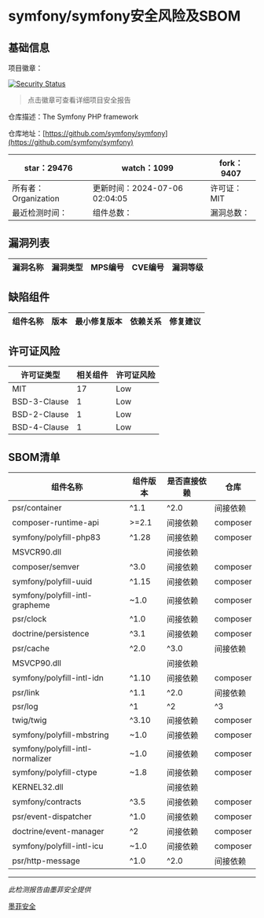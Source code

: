 # symfony/symfony安全风险及SBOM

## 基础信息

项目徽章：

[![Security Status](https://www.murphysec.com/platform3/v31/badge/1809298979854184448.svg)](https://www.murphysec.com/console/report/1691516035264176128/1809298979854184448)

> 点击徽章可查看详细项目安全报告

仓库描述：The Symfony PHP framework

仓库地址：[https://github.com/symfony/symfony](https://github.com/symfony/symfony)

| star：29476 | watch：1099 | fork：9407 |
| ----------- | -------------- | ------------ |
| 所有者：Organization | 更新时间：2024-07-06 02:04:05 | 许可证：MIT |
| 最近检测时间： | 组件总数： | 漏洞总数： |




## 漏洞列表

| 漏洞名称 | 漏洞类型 | MPS编号 | CVE编号 | 漏洞等级 |
| ------- | ------ | ------- | ------ | ----- |





## 缺陷组件

| 组件名称 | 版本 | 最小修复版本 | 依赖关系 | 修复建议 |
| -------- | ---- | ------------ | -------- | -------- |





## 许可证风险

| 许可证类型 | 相关组件 | 许可证风险 |
| ---------- | -------- | ---------- |
|MIT|17|Low|
|BSD-3-Clause|1|Low|
|BSD-2-Clause|1|Low|
|BSD-4-Clause|1|Low|




## SBOM清单

| 组件名称 | 组件版本 | 是否直接依赖 | 仓库 |
| -------- | -------- | ------------ | ---- |
|psr/container|^1.1|^2.0|间接依赖|composer|
|composer-runtime-api|>=2.1|间接依赖|composer|
|symfony/polyfill-php83|^1.28|间接依赖|composer|
|MSVCR90.dll||间接依赖||
|composer/semver|^3.0|间接依赖|composer|
|symfony/polyfill-uuid|^1.15|间接依赖|composer|
|symfony/polyfill-intl-grapheme|~1.0|间接依赖|composer|
|psr/clock|^1.0|间接依赖|composer|
|doctrine/persistence|^3.1|间接依赖|composer|
|psr/cache|^2.0|^3.0|间接依赖|composer|
|MSVCP90.dll||间接依赖||
|symfony/polyfill-intl-idn|^1.10|间接依赖|composer|
|psr/link|^1.1|^2.0|间接依赖|composer|
|psr/log|^1|^2|^3|间接依赖|composer|
|twig/twig|^3.10|间接依赖|composer|
|symfony/polyfill-mbstring|~1.0|间接依赖|composer|
|symfony/polyfill-intl-normalizer|~1.0|间接依赖|composer|
|symfony/polyfill-ctype|~1.8|间接依赖|composer|
|KERNEL32.dll||间接依赖||
|symfony/contracts|^3.5|间接依赖|composer|
|psr/event-dispatcher|^1.0|间接依赖|composer|
|doctrine/event-manager|^2|间接依赖|composer|
|symfony/polyfill-intl-icu|~1.0|间接依赖|composer|
|psr/http-message|^1.0|^2.0|间接依赖|composer|


------

*此检测报告由墨菲安全提供*

[墨菲安全](www.murphysec.com)